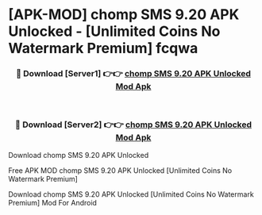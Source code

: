 # [APK-MOD] chomp SMS 9.20 APK Unlocked - [Unlimited Coins No Watermark Premium] fcqwa



<div align="center">
<h3>🔴 Download [Server1] 👉👉 <a href="https://momento.my/?title=chomp_SMS_9.20_APK_Unlocked">chomp SMS 9.20 APK Unlocked Mod Apk</a></h3><br>

<h3>🔴 Download [Server2] 👉👉 <a href="https://momento.my/?title=chomp_SMS_9.20_APK_Unlocked">chomp SMS 9.20 APK Unlocked Mod Apk</a></h3>
</div>



Download chomp SMS 9.20 APK Unlocked 

Free APK MOD chomp SMS 9.20 APK Unlocked [Unlimited Coins No Watermark Premium]

Download chomp SMS 9.20 APK Unlocked [Unlimited Coins No Watermark Premium] Mod For Android
